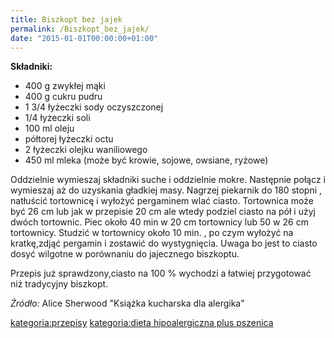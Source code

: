 ```yaml
---
title: Biszkopt bez jajek
permalink: /Biszkopt_bez_jajek/
date: "2015-01-01T00:00:00+01:00"
---
```


**Składniki:**

-   400 g zwykłej mąki
-   400 g cukru pudru
-   1 3/4 łyżeczki sody oczyszczonej
-   1/4 łyżeczki soli
-   100 ml oleju
-   półtorej łyżeczki octu
-   2 łyżeczki olejku waniliowego
-   450 ml mleka (może być krowie, sojowe, owsiane, ryżowe)

Oddzielnie wymieszaj składniki suche i oddzielnie mokre. Następnie połącz i wymieszaj aż do uzyskania gładkiej masy. Nagrzej piekarnik do 180 stopni , natłuścić tortownicę i wyłożyć pergaminem wlać ciasto. Tortownica może być 26 cm lub jak w przepisie 20 cm ale wtedy podziel ciasto na pół i użyj dwóch tortownic. Piec około 40 min w 20 cm tortownicy lub 50 w 26 cm tortownicy. Studzić w tortownicy około 10 min. , po czym wyłożyć na kratkę,zdjąć pergamin i zostawić do wystygnięcia. Uwaga bo jest to ciasto dosyć wilgotne w porównaniu do jajecznego biszkoptu.

Przepis już sprawdzony,ciasto na 100 % wychodzi a łatwiej przygotować niż tradycyjny biszkopt.

*Źródło:* Alice Sherwood "Książka kucharska dla alergika"

[kategoria:przepisy](/atopedia/kategoria:przepisy "wikilink") [kategoria:dieta hipoalergiczna plus pszenica](/atopedia/kategoria:dieta_hipoalergiczna_plus_pszenica "wikilink")